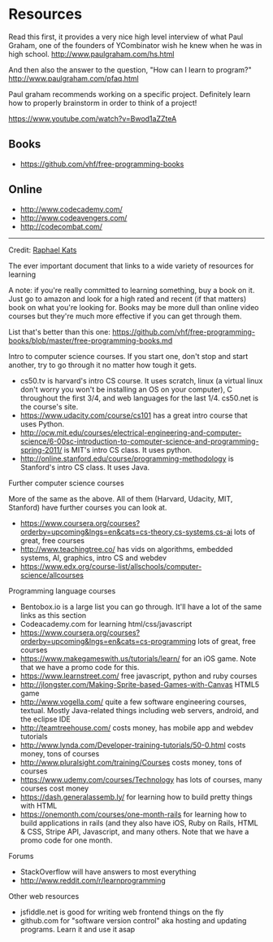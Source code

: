 # Resources

Read this first, it provides a very nice high level interview of what 
Paul Graham, one of the founders of YCombinator wish he knew when he 
was in high school.
http://www.paulgraham.com/hs.html	

And then also the answer to the question, "How can I learn to program?"
http://www.paulgraham.com/pfaq.html

Paul graham recommends working on a specific project. 
Definitely learn how to properly brainstorm in order to think of a project!

https://www.youtube.com/watch?v=Bwod1aZZteA

## Books

* https://github.com/vhf/free-programming-books

## Online

* http://www.codecademy.com/
* http://www.codeavengers.com/
* http://codecombat.com/

---

Credit: [Raphael Kats](https://github.com/raphaelrk)

The ever important document that links to a wide variety of resources for learning

A note: if you're really committed to learning something, buy a book on it.
Just go to amazon and look for a high rated and recent (if that matters) book
on what you're looking for. Books may be more dull than online video courses
but they're much more effective if you can get through them.

List that's better than this one:
https://github.com/vhf/free-programming-books/blob/master/free-programming-books.md

Intro to computer science courses. If you start one, don't stop and start
another, try to go through it no matter how tough it gets.

* cs50.tv is harvard's intro CS course. It uses scratch, linux (a virtual linux
  don't worry you won't be installing an OS on your computer), C throughout the
  first 3/4, and web languages for the last 1/4. cs50.net is the course's site.
* https://www.udacity.com/course/cs101 has a great intro course that uses
  Python.
* http://ocw.mit.edu/courses/electrical-engineering-and-computer-science/6-00sc-introduction-to-computer-science-and-programming-spring-2011/
  is MIT's intro CS class. It uses python.
* http://online.stanford.edu/course/programming-methodology is Stanford's intro
  CS class. It uses Java.

Further computer science courses

More of the same as the above. All of them (Harvard, Udacity, MIT, Stanford)
have further courses you can look at.

* https://www.coursera.org/courses?orderby=upcoming&lngs=en&cats=cs-theory,cs-systems,cs-ai
  lots of great, free courses
* http://www.teachingtree.co/ has vids on algorithms, embedded systems, AI,
  graphics, intro CS and webdev
* https://www.edx.org/course-list/allschools/computer-science/allcourses

Programming language courses

* Bentobox.io is a large list you can go through. It'll have a lot of the same
  links as this section
* Codeacademy.com for learning html/css/javascript
* https://www.coursera.org/courses?orderby=upcoming&lngs=en&cats=cs-programming
  lots of great, free courses
* https://www.makegameswith.us/tutorials/learn/ for an iOS game. Note that we have a promo code for this.
* https://www.learnstreet.com/ free javascript, python and ruby courses
* http://jlongster.com/Making-Sprite-based-Games-with-Canvas HTML5 game
* http://www.vogella.com/ quite a few software engineering courses, textual.
  Mostly Java-related things including web servers, android, and the eclipse
  IDE
* http://teamtreehouse.com/ costs money, has mobile app and webdev tutorials
* http://www.lynda.com/Developer-training-tutorials/50-0.html costs money, tons
  of courses
* http://www.pluralsight.com/training/Courses costs money, tons of courses
* https://www.udemy.com/courses/Technology has lots of courses, many courses
  cost money
* https://dash.generalassemb.ly/ for learning how to build pretty things with HTML
* https://onemonth.com/courses/one-month-rails for learning how to build applications in rails (and they also have iOS, Ruby on Rails, HTML & CSS, Stripe API, Javascript, and many others. Note that we have a promo code for one month. 

Forums

* StackOverflow will have answers to most everything
* http://www.reddit.com/r/learnprogramming

Other web resources

* jsfiddle.net is good for writing web frontend things on the fly
* github.com for "software version control" aka hosting and updating programs. Learn it and use it asap
